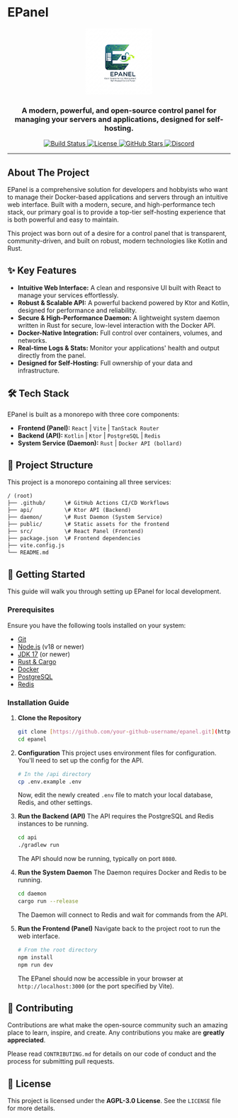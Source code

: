 # EPanel

<p align="center">
  <img src="epanel-logo.png" alt="EPanel Logo" width="150"/>
</p>

<h3 align="center">
A modern, powerful, and open-source control panel for managing your servers and
applications, designed for self-hosting.
</h3>

<p align="center">
    <a href="#">
      <img
        src="https://img.shields.io/github/actions/workflow/status/your-github-username/epanel/ci.yml?branch=main&style=for-the-badge"
        alt="Build Status"
        />
    </a>
    <a href="https://github.com/your-github-username/epanel/blob/main/LICENSE">
      <img
        src="https://img.shields.io/github/license/your-github-username/epanel?style=for-the-badge&color=blue"
        alt="License"
        />
    </a>
    <a href="https://github.com/your-github-username/epanel/stargazers">
      <img
        src="https://img.shields.io/github/stars/your-github-username/epanel?style=for-the-badge&color=yellow"
        alt="GitHub Stars"
        />
    </a>
    <a href="#">
      <img
        src="https://img.shields.io/discord/your-discord-id?style=for-the-badge&logo=discord&color=7289DA"
        alt="Discord"
        />
    </a>
</p>

---

## About The Project

EPanel is a comprehensive solution for developers and hobbyists who want to manage
their Docker-based applications and servers through an intuitive web interface.
Built with a modern, secure, and high-performance tech stack, our primary goal is
to provide a top-tier self-hosting experience that is both powerful and easy to maintain.

This project was born out of a desire for a control panel that is transparent,
community-driven, and built on robust, modern technologies like Kotlin and Rust.

## ✨ Key Features

* **Intuitive Web Interface:** A clean and responsive UI built with React to
manage your services effortlessly.
* **Robust & Scalable API:** A powerful backend powered by Ktor and Kotlin,
designed for performance and reliability.
* **Secure & High-Performance Daemon:** A lightweight system daemon written in
Rust for secure, low-level interaction with the Docker API.
* **Docker-Native Integration:** Full control over containers, volumes, and networks.
* **Real-time Logs & Stats:** Monitor your applications' health and output directly
from the panel.
* **Designed for Self-Hosting:** Full ownership of your data and infrastructure.

## 🛠️ Tech Stack

EPanel is built as a monorepo with three core components:

* **Frontend (Panel):** `React` | `Vite` | `TanStack Router`
* **Backend (API):** `Kotlin` | `Ktor` | `PostgreSQL` | `Redis`
* **System Service (Daemon):** `Rust` | `Docker API (bollard)`

## 📁 Project Structure

This project is a monorepo containing all three services:

```three
/ (root)
├── .github/      \# GitHub Actions CI/CD Workflows
├── api/          \# Ktor API (Backend)
├── daemon/       \# Rust Daemon (System Service)
├── public/       \# Static assets for the frontend
├── src/          \# React Panel (Frontend)
├── package.json  \# Frontend dependencies
├── vite.config.js
└── README.md

````

## 🚀 Getting Started

This guide will walk you through setting up EPanel for local development.

### Prerequisites

Ensure you have the following tools installed on your system:

* [Git](https://git-scm.com/)
* [Node.js](https://nodejs.org/en/) (v18 or newer)
* [JDK 17](https://www.oracle.com/java/technologies/javase/jdk17-archive-downloads.html)
(or newer)
* [Rust & Cargo](https://www.rust-lang.org/tools/install)
* [Docker](https://www.docker.com/products/docker-desktop/)
* [PostgreSQL](https://www.postgresql.org/download/)
* [Redis](https://redis.io/docs/getting-started/)

### Installation Guide

1. **Clone the Repository**

    ```sh
    git clone [https://github.com/your-github-username/epanel.git](https://github.com/your-github-username/epanel.git)
    cd epanel
    ```

2. **Configuration**
    This project uses environment files for configuration. You'll need to set up
    the config for the API.

    ```sh
    # In the /api directory
    cp .env.example .env
    ```

    Now, edit the newly created `.env` file to match your local database, Redis,
    and other settings.

3. **Run the Backend (API)**
    The API requires the PostgreSQL and Redis instances to be running.

    ```sh
    cd api
    ./gradlew run
    ```

    The API should now be running, typically on port `8080`.

4. **Run the System Daemon**
    The Daemon requires Docker and Redis to be running.

    ```sh
    cd daemon
    cargo run --release
    ```

    The Daemon will connect to Redis and wait for commands from the API.

5. **Run the Frontend (Panel)**
    Navigate back to the project root to run the web interface.

    ```sh
    # From the root directory
    npm install
    npm run dev
    ```

    The EPanel should now be accessible in your browser at `http://localhost:3000`
    (or the port specified by Vite).

## 🤝 Contributing

Contributions are what make the open-source community such an amazing place to
learn, inspire, and create. Any contributions you make are **greatly appreciated**.

Please read `CONTRIBUTING.md` for details on our code of conduct and the process
for submitting pull requests.

## 📄 License

This project is licensed under the **AGPL-3.0 License**. See the `LICENSE` file
for more details.
